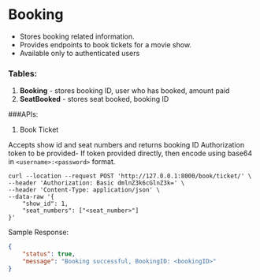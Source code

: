 # Booking

- Stores booking related information.
- Provides endpoints to book tickets for a movie show.
- Available only to authenticated users

### Tables:
1. **Booking** - stores booking ID, user who has booked, amount paid
2. **SeatBooked** - stores seat booked, booking ID

###APIs:
1. Book Ticket

Accepts show id and seat numbers and returns booking ID
Authorization token to be provided- If token provided directly, then encode using base64 in `<username>:<password>` format.

```commandline
curl --location --request POST 'http://127.0.0.1:8000/book/ticket/' \
--header 'Authorization: Basic dmlnZ3k6cGlnZ3k=' \
--header 'Content-Type: application/json' \
--data-raw '{
    "show_id": 1,
    "seat_numbers": ["<seat_number>"]
}'
```

Sample Response:
```json
{
    "status": true,
    "message": "Booking successful, BookingID: <bookingID>"
}
```
